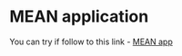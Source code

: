 # MEAN application

You can try if follow to this link - [MEAN app](https://app-mean-messages.herokuapp.com/)
